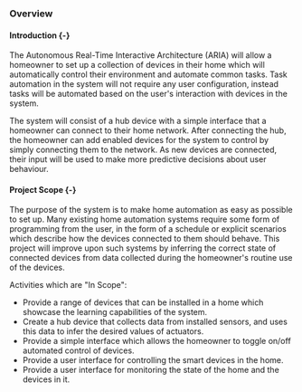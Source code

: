 ### Overview

#### Introduction {-}

The Autonomous Real-Time Interactive Architecture (ARIA) will allow a homeowner to set up a collection
of devices in their home which will automatically control their environment and automate common tasks.
Task automation in the system will not require any user configuration, instead tasks will be automated
based on the user's interaction with devices in the system.

The system will consist of a hub device with a simple interface that a homeowner can connect to their
home network. After connecting the hub, the homeowner can add enabled devices for the system to
control by simply connecting them to the network. As new devices are connected, their input will be
used to make more predictive decisions about user behaviour.

#### Project Scope {-}

The purpose of the system is to make home automation as easy as possible to set up. Many existing
home automation systems require some form of programming from the user, in the form of a schedule or
explicit scenarios which describe how the devices connected to them should behave. This project will
improve upon such systems by inferring the correct state of connected devices from data collected
during the homeowner's routine use of the devices.

Activities which are "In Scope":

- Provide a range of devices that can be installed in a home which showcase the learning
    capabilities of the system.
- Create a hub device that collects data from installed sensors, and uses this data to infer the
    desired values of actuators.
- Provide a simple interface which allows the homeowner to toggle on/off automated control of
    devices.
- Provide a user interface for controlling the smart devices in the home.
- Provide a user interface for monitoring the state of the home and the devices in it.


